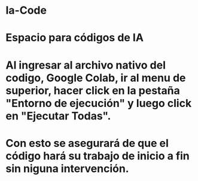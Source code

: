 # Ia-Code
# Espacio para códigos de IA
# Al ingresar al archivo nativo del codigo, Google Colab, ir al menu de superior, hacer click en la pestaña "Entorno de ejecución" y luego click en "Ejecutar Todas".
# Con esto se asegurará de que el código hará su trabajo de inicio a fin sin niguna intervención.
